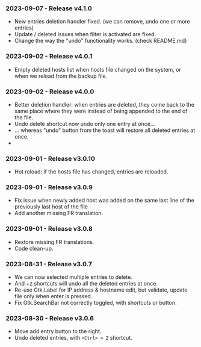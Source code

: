 ### 2023-09-07 - Release v4.1.0
* New entries deletion handler fixed. (we can remove, undo one or more entries)
* Update / deleted issues when filter is activated are fixed.
* Change the way the "undo" functionality works. (check README.md)

### 2023-09-02 - Release v4.0.1
* Empty deleted hosts list when hosts file changed on the system, or when we reload from the backup file.

### 2023-09-02 - Release v4.0.0
* Better deletion handler: when entries are deleted, they come back to the same place where they were instead of being appended to the end of the file.
* Undo delete shortcut now undo only one entry at once...
* ... whereas "undo" button from the toast will restore all deleted entries at once.
* 
### 2023-09-01 - Release v3.0.10
* Hot reload: if the hosts file has changed, entries are reloaded.

### 2023-09-01 - Release v3.0.9
* Fix issue when newly added host was added on the same last line of the previously last host of the file
* Add another missing FR translation.

### 2023-09-01 - Release v3.0.8
* Restore missing FR translations.
* Code clean-up.

### 2023-08-31 - Release v3.0.7
* We can now selected multiple entries to delete.
* And <Ctrl>+z shortcuts will undo all the deleted entries at once.
* Re-use Gtk.Label for IP address & hostname edit, but validate, update file only when enter is pressed.
* Fix Gtk.SearchBar not correctly toggled, with shortcuts or button.

### 2023-08-30 - Release v3.0.6
* Move add entry button to the right.
* Undo deleted entries, with `<Ctrl> + Z` shortcut.

